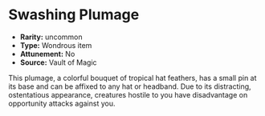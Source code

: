 
# Swashing Plumage

* **Rarity:** uncommon
* **Type:** Wondrous item
* **Attunement:** No
* **Source:** Vault of Magic


This plumage, a colorful bouquet of tropical hat feathers, has a small pin at its base and can be affixed to any hat or headband. Due to its distracting, ostentatious appearance, creatures hostile to you have disadvantage on opportunity attacks against you.
